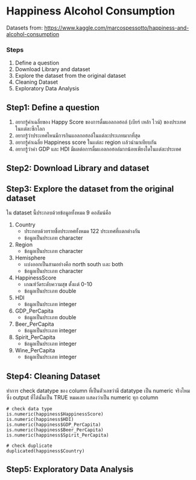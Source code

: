 # Happiness Alcohol Consumption
Datasets from: https://www.kaggle.com/marcospessotto/happiness-and-alcohol-consumption

### Steps
1. Define a question
2. Download Library and dataset
3. Explore the dataset from the original dataset
4. Cleaning Dataset
5. Exploratory Data Analysis

## Step1: Define a question

1. อยากรู้ค่าเฉลี่ยของ Happy Score ของการดื่มแอลกอฮอล์ (เบียร์ เหล้า ไวน์) ของประเทศในเเต่ละซีกโลก
2. อยากรู้ว่าประเทศไหนมีการกินแอลกอฮอล์ในแต่ละประเภทมากที่สุด
3. อยากรู้ค่าเฉลี่ย Happiness score ในเเต่ละ region เเล้วนํามาเทียบกัน
4. อยากรู้ว่าค่า GDP และ HDI มีผลต่อการดื่มเเอลกอฮอล์มากน้อยเพียงใดในเเต่ละประเทศ


## Step2: Download Library and dataset

## Step3: Explore the dataset from the original dataset
ใน dataset นี้ประกอบด้วยข้อมูลทั้งหมด 9 คอลัมน์คือ 
1. Country 
     - ประกอบด้วยรายชื่อประเทศทั้งหมด 122 ประเทศที่เเตกต่างกัน
     - ข้อมูลเป็นประเภท character
2. Region	
     - ข้อมูลเป็นประเภท character
3. Hemisphere 
     - เเบ่งออกเป็นสามอย่างคือ north south เเละ both
     - ข้อมูลเป็นประเภท character
4. HappinessScore 
     - เกณฑ์วัดระดับความสุข ตั้งเเต่ 0-10
     - ข้อมูลเป็นประเภท double
5. HDI	
     - ข้อมูลเป็นประเภท integer
6. GDP_PerCapita	
     - ข้อมูลเป็นประเภท double
7. Beer_PerCapita	
     - ข้อมูลเป็นประเภท integer
8. Spirit_PerCapita	
     - ข้อมูลเป็นประเภท integer
9. Wine_PerCapita
     - ข้อมูลเป็นประเภท integer

## Step4: Cleaning Dataset
ทำการ check datatype ของ column ที่เป็นตัวเลขว่ามี datatype เป็น numeric จริงไหม
ซึ่ง output ที่ได้นั้นเป็น TRUE หมดเลย เเสดงว่าเป็น numeric ทุก column

```
# check data type
is.numeric(happiness$HappinessScore)
is.numeric(happiness$HDI)
is.numeric(happiness$GDP_PerCapita)
is.numeric(happiness$Beer_PerCapita)
is.numeric(happiness$Spirit_PerCapita)

```

```
# check duplicate
duplicated(happiness$Country)
```

## Step5: Exploratory Data Analysis

